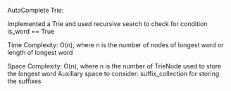 AutoComplete Trie:

Implemented a Trie and used recursive search to check for condition is_word == True

Time Complexity:
O(n), where n is the number of nodes of longest word or length of longest word

Space Complexity:
O(n), where n is the number of TrieNode used to store the longest word
Auxillary space to consider:
suffix_collection for storing the suffixes